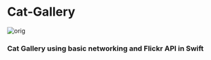 # Cat-Gallery

![orig](https://cloud.githubusercontent.com/assets/11231583/21507542/3ce7577e-cc47-11e6-82f2-c98d2213617b.png)

### Cat Gallery using basic networking and Flickr API in Swift
